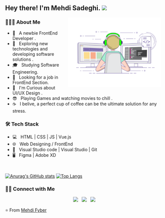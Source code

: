 <h2> Hey there! I'm Mehdi Sadeghi. <img src="https://github.com/souvikguria98/souvikguria98/blob/master/Hi.gif" width="25"></h2>
<img align="right" alt="GIF" src="https://raw.githubusercontent.com/devSouvik/devSouvik/master/gif3.gif" width="300"/>

<h3> 👨🏻‍💻 About Me </h3>

- 🔭 &nbsp; A newbie FrontEnd Developer .
- 🤔 &nbsp; Exploring new technologies and developing software solutions .
- 🎓 &nbsp; Studying Software Engineering.
- 💼 &nbsp; Looking for a job in FrontEnd Section.
- 🌱 &nbsp; I'm Curious about UI/UX Design  .
- 😎 &nbsp; Playing Games and watching movies to chill .
- ☕ &nbsp; I belive, a perfect cup of coffee can be the ultimate solution for any stress. 

<h3>🛠 Tech Stack</h3>

- 💻 &nbsp; HTML | CSS | JS | Vue.js
- 🌐 &nbsp; Web Designing / FrontEnd
- 🔧 &nbsp; Visual Studio code | Visual Studio | Git
- 🖥 &nbsp; Figma | Adobe XD  

<br>

[![Anurag's GitHub stats](https://github-readme-stats.vercel.app/api?username=MahdiSadeghi26&show_icons=true&theme=tokyonight)](https://github.com/MahdiSadeghi26)                [![Top Langs](https://github-readme-stats.vercel.app/api/top-langs/?username=MahdiSadeghi26&layout=compact)](https://github.com/anuraghazra/github-readme-stats)


<h3> 🤝🏻 Connect with Me </h3>

<p align="center">
&nbsp; <a href="https://twitter.com/Mehdi_Fyber" target="_blank" rel="noopener noreferrer"><img src="https://img.icons8.com/plasticine/100/000000/twitter.png" width="50" /></a>  
&nbsp; <a href="https://www.instagram.com/Mahdi_Sadeghi18" target="_blank" rel="noopener noreferrer"><img src="https://img.icons8.com/plasticine/100/000000/instagram-new.png" width="50" /></a>  
&nbsp; <a href="mailto:mahdisadeghi1381m@gmail.com" target="_blank" rel="noopener noreferrer"><img src="https://img.icons8.com/plasticine/100/000000/gmail.png"  width="50" /></a>
</p>

⭐️ From [Mehdi Fyber](https://github.com/MahdiSadeghi26)
